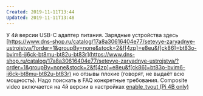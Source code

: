 ```yaml
---
Created: 2019-11-11T13:44
Updated: 2019-11-11T13:48
---
```

У 4й версии USB-C адаптер питания. Зарядные устройства здесь [https://www.dns-shop.ru/catalog/17a8a30616404e77/setevye-zaryadnye-ustrojstva/?order=1&groupBy=none&stock=2&f[4zp]=e8eu&f[ck86]=bt83o-bvim6-ij6ck-bt8mu-bt82u-bt83r](https://www.dns-shop.ru/catalog/17a8a30616404e77/setevye-zaryadnye-ustrojstva/?order=1&groupBy=none&stock=2&f[4zp]=e8eu&f[ck86]=bt83o-bvim6-ij6ck-bt8mu-bt82u-bt83r) но отзывы плохие (говорят, не выдаёт всю мощность).
Надо поискать в FAQ конкретные требования.
Composite video включается на 4й версии в настройках [enable_tvout (Pi 4B only)](https://www.raspberrypi.org/documentation/configuration/config-txt/video.md)